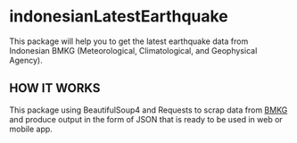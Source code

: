 # indonesianLatestEarthquake
This package will help you to get the latest earthquake data from Indonesian BMKG (Meteorological, Climatological, and Geophysical Agency).

## HOW IT WORKS
This package using BeautifulSoup4 and Requests to scrap data from [BMKG](https://bmkg.go.id) and
produce output in the form of JSON that is ready to be used in web or mobile app.